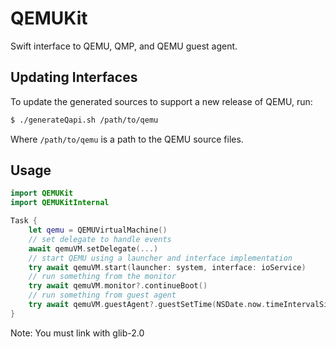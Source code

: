 # QEMUKit
Swift interface to QEMU, QMP, and QEMU guest agent.

## Updating Interfaces
To update the generated sources to support a new release of QEMU, run:

```bash
$ ./generateQapi.sh /path/to/qemu
```

Where `/path/to/qemu` is a path to the QEMU source files.

## Usage
```swift
import QEMUKit
import QEMUKitInternal

Task {
    let qemu = QEMUVirtualMachine()
    // set delegate to handle events
    await qemuVM.setDelegate(...)
    // start QEMU using a launcher and interface implementation
    try await qemuVM.start(launcher: system, interface: ioService)
    // run something from the monitor
    try await qemuVM.monitor?.continueBoot()
    // run something from guest agent
    try await qemuVM.guestAgent?.guestSetTime(NSDate.now.timeIntervalSince1970)
}

```

Note: You must link with glib-2.0
